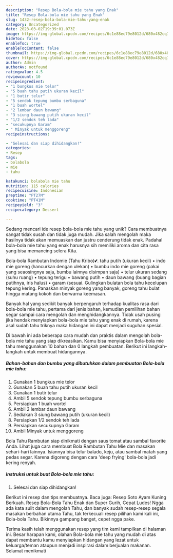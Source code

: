 ```yaml
---
description: "Resep Bola-bola mie tahu yang Enak"
title: "Resep Bola-bola mie tahu yang Enak"
slug: 1432-resep-bola-bola-mie-tahu-yang-enak
category: Uncategorized
date: 2023-03-02T19:39:01.073Z
image: https://img-global.cpcdn.com/recipes/6c1e88ec79e8012d/680x482cq70/bola-bola-mie-tahu-foto-resep-utama.jpg
hideToc: false
enableToc: true
enableTocContent: false
thumbnail: https://img-global.cpcdn.com/recipes/6c1e88ec79e8012d/680x482cq70/bola-bola-mie-tahu-foto-resep-utama.jpg
cover: https://img-global.cpcdn.com/recipes/6c1e88ec79e8012d/680x482cq70/bola-bola-mie-tahu-foto-resep-utama.jpg
author: Admin
authorAv: notfound
ratingvalue: 4.5
reviewcount: 10
recipeingredient:
- "1 bungkus mie telor"
- "5 buah tahu putih ukuran kecil"
- "1 butir telur"
- "5 sendok tepung bumbu serbaguna"
- "1 buah wortel"
- "2 lembar daun bawang"
- "3 siung bawang putih ukuran kecil"
- "1/2 sendok teh lada"
- "secukupnya Garam"
- " Minyak untuk menggoreng"
recipeinstructions:

- "Selesai dan siap dihidangkan!"
categories:
- Resep
tags:
- bolabola
- mie
- tahu

katakunci: bolabola mie tahu 
nutrition: 115 calories
recipecuisine: Indonesian
preptime: "PT27M"
cooktime: "PT41M"
recipeyield: "3"
recipecategory: Dessert

---
```





Sedang mencari ide resep bola-bola mie tahu yang unik? Cara membuatnya sangat tidak susah dan tidak juga mudah. Jika salah mengolah maka hasilnya tidak akan memuaskan dan justru cenderung tidak enak. Padahal bola-bola mie tahu yang enak harusnya sih memiliki aroma dan cita rasa yang bisa memancing selera Kita.





Bola-bola Rambutan Indomie (Tahu Kribo)💕. tahu putih (ukuran kecil) • indo mie goreng (hancurkan dengan ulekan) • bumbu indo mie goreng (pakai yang seaosingnya saja, bumbu lainnya disimpan saja) • telur ukuran sedang (suhu ruang) • tepung terigu • bawang putih • daun bawang (buang bagian putihnya, iris halus) • garam (sesuai. Gulingkan bulatan bola tahu kecelupan tepung kering. Panaskan minyak goreng yang banyak, goreng tahu bulat hingga matang kokoh dan berwarna keemasan.

Banyak hal yang sedikit banyak berpengaruh terhadap kualitas rasa dari bola-bola mie tahu, pertama dari jenis bahan, kemudian pemilihan bahan segar sampai cara mengolah dan menghidangkannya. Tidak usah pusing jika hendak menyiapkan bola-bola mie tahu yang enak di rumah, karena asal sudah tahu triknya maka hidangan ini dapat menjadi suguhan spesial.






Di bawah ini ada beberapa cara mudah dan praktis dalam mengolah bola-bola mie tahu yang siap dikreasikan. Kamu bisa menyiapkan Bola-bola mie tahu menggunakan 10 bahan dan 0 langkah pembuatan. Berikut ini langkah-langkah untuk membuat hidangannya.

<!--inarticleads1-->

##### Bahan-bahan dan bumbu yang dibutuhkan dalam pembuatan Bola-bola mie tahu:

1. Gunakan 1 bungkus mie telor
1. Gunakan 5 buah tahu putih ukuran kecil
1. Gunakan 1 butir telur
1. Ambil 5 sendok tepung bumbu serbaguna
1. Persiapkan 1 buah wortel
1. Ambil 2 lembar daun bawang
1. Sediakan 3 siung bawang putih (ukuran kecil)
1. Persiapkan 1/2 sendok teh lada
1. Persiapkan secukupnya Garam
1. Ambil  Minyak untuk menggoreng


Bola Tahu Rambutan siap dinikmati dengan saus tomat atau sambal favorite Anda. Lihat juga cara membuat Bola Rambutan Tahu Mie dan masakan sehari-hari lainnya. Isiannya bisa telur balado, keju, atau sambal matah yang pedas segar. Karena digoreng dengan cara &#39;deep frying&#39; bola-bola jadi kering renyah. 

<!--inarticleads2-->

##### Instruksi untuk buat Bola-bola mie tahu:


1. Selesai dan siap dihidangkan!

Berikut ini resep dan tips membuatnya. Baca juga: Resep Soto Ayam Kuning Berkuah. Resep Bola-Bola Tahu Enak dan Super Gurih, Cepat Ludes! Ngga ada kata sulit dalam mengolah Tahu, dan banyak sudah resep-resep segala masakan berbahan utama Tahu, tak terkecuali resep pilihan kami kali ini, Bola-bola Tahu. Bikinnya gampang banget, cepet ngga pake. 

Terima kasih telah menggunakan resep yang tim kami tampilkan di halaman ini. Besar harapan kami, olahan Bola-bola mie tahu yang mudah di atas dapat membantu kamu menyiapkan hidangan yang lezat untuk keluarga/teman ataupun menjadi inspirasi dalam berjualan makanan. Selamat menikmati
